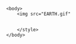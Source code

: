 <!DOCKTYPE html>

<html>
    <head>
        <title>WEB PAGE WITH CSS</title>
    </head>
     
    <body>
        <img src="EARTH.gif"
        
        
        </style>
    </body>
 </html>
